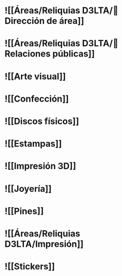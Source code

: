 # ![[Áreas/Reliquias D3LTA/🔶 Dirección de área]]
# ![[Áreas/Reliquias D3LTA/🔸 Relaciones públicas]]
# ![[Arte visual]]
# ![[Confección]]
# ![[Discos físicos]]
# ![[Estampas]]
# ![[Impresión 3D]]
# ![[Joyería]]
# ![[Pines]]
# ![[Áreas/Reliquias D3LTA/Impresión]]
# ![[Stickers]]